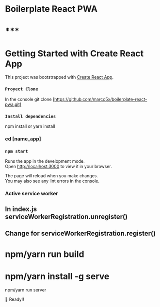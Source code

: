 # Boilerplate React PWA

# **********\*\*\***********

# Getting Started with Create React App

This project was bootstrapped with [Create React App](https://github.com/facebook/create-react-app).

### `Proyect Clone`

In the console git clone [https://github.com/marco5x/boilerplate-react-pwa.git]

### `Install dependencies`

npm install or yarn install

### cd [name_app]

### `npm start`

Runs the app in the development mode.\
Open [http://localhost:3000](http://localhost:3000) to view it in your browser.

The page will reload when you make changes.\
You may also see any lint errors in the console.

### Active service worker

## In index.js serviceWorkerRegistration.unregister()
## Change for serviceWorkerRegistration.register()

# npm/yarn run build
# npm/yarn install -g serve

npm/yarn run server

🚀 Ready!!
